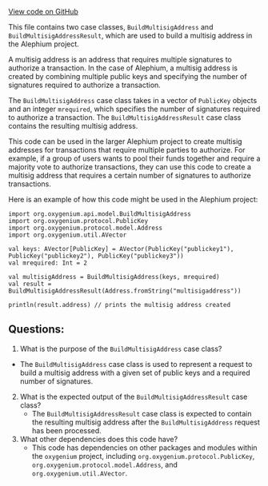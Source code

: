 [View code on GitHub](https://github.com/oxygenium/oxygenium/api/src/main/scala/org/oxygenium/api/model/BuildMultisigAddress.scala)

This file contains two case classes, `BuildMultisigAddress` and `BuildMultisigAddressResult`, which are used to build a multisig address in the Alephium project. 

A multisig address is an address that requires multiple signatures to authorize a transaction. In the case of Alephium, a multisig address is created by combining multiple public keys and specifying the number of signatures required to authorize a transaction. 

The `BuildMultisigAddress` case class takes in a vector of `PublicKey` objects and an integer `mrequired`, which specifies the number of signatures required to authorize a transaction. The `BuildMultisigAddressResult` case class contains the resulting multisig address.

This code can be used in the larger Alephium project to create multisig addresses for transactions that require multiple parties to authorize. For example, if a group of users wants to pool their funds together and require a majority vote to authorize transactions, they can use this code to create a multisig address that requires a certain number of signatures to authorize transactions. 

Here is an example of how this code might be used in the Alephium project:

```
import org.oxygenium.api.model.BuildMultisigAddress
import org.oxygenium.protocol.PublicKey
import org.oxygenium.protocol.model.Address
import org.oxygenium.util.AVector

val keys: AVector[PublicKey] = AVector(PublicKey("publickey1"), PublicKey("publickey2"), PublicKey("publickey3"))
val mrequired: Int = 2

val multisigAddress = BuildMultisigAddress(keys, mrequired)
val result = BuildMultisigAddressResult(Address.fromString("multisigaddress"))

println(result.address) // prints the multisig address created
```
## Questions: 
 1. What is the purpose of the `BuildMultisigAddress` case class?
   - The `BuildMultisigAddress` case class is used to represent a request to build a multisig address with a given set of public keys and a required number of signatures.
2. What is the expected output of the `BuildMultisigAddressResult` case class?
   - The `BuildMultisigAddressResult` case class is expected to contain the resulting multisig address after the `BuildMultisigAddress` request has been processed.
3. What other dependencies does this code have?
   - This code has dependencies on other packages and modules within the `oxygenium` project, including `org.oxygenium.protocol.PublicKey`, `org.oxygenium.protocol.model.Address`, and `org.oxygenium.util.AVector`.